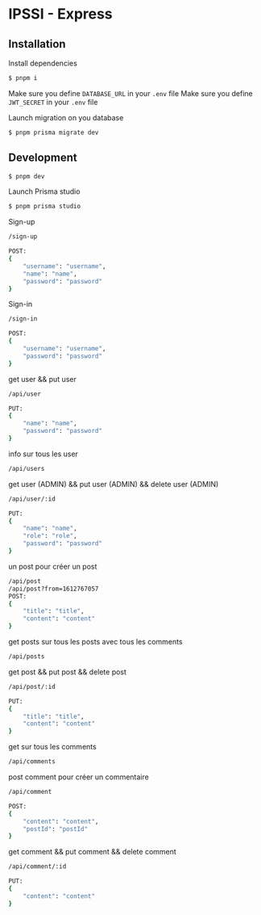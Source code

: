 # IPSSI - Express

## Installation
Install dependencies

```bash
$ pnpm i
```

Make sure you define `DATABASE_URL` in your `.env` file
Make sure you define `JWT_SECRET` in your `.env` file

Launch migration on you database

```bash
$ pnpm prisma migrate dev
```

## Development

```bash
$ pnpm dev
```


Launch Prisma studio 
```bash
$ pnpm prisma studio
```


Sign-up
```bash
/sign-up

POST:
{
    "username": "username",
    "name": "name",
    "password": "password"
}
```

Sign-in
```bash
/sign-in

POST:
{
    "username": "username",
    "password": "password"
}
```

get user && put user
```bash
/api/user

PUT:
{
    "name": "name",
    "password": "password"
}
```

info sur tous les user
```bash
/api/users
```

get user (ADMIN) && put user (ADMIN) && delete user (ADMIN)
```bash
/api/user/:id

PUT:
{
    "name": "name",
    "role": "role",
    "password": "password"
}
```
un post pour créer un post
```bash
/api/post
/api/post?from=1612767057
POST:
{
    "title": "title",
    "content": "content"
}
```
get posts sur tous les posts avec tous les comments
```bash
/api/posts
```

get post && put post && delete post
```bash
/api/post/:id

PUT:
{
    "title": "title",
    "content": "content"
}
```
get sur tous les comments
```bash
/api/comments
```

post comment pour créer un commentaire
```bash
/api/comment

POST:
{
    "content": "content",
    "postId": "postId"
}
```

get comment && put comment && delete comment
```bash
/api/comment/:id

PUT:
{
    "content": "content"
}
```
